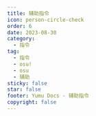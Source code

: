 ```yaml
---
title: 辅助指令
icon: person-circle-check
order: 6
date: 2023-08-30
category:
  - 指令
tag:
  - 指令
  - osu!
  - osu
  - 辅助
sticky: false
star: false
footer: Yumu Docs - 辅助指令
copyright: false
---
```

